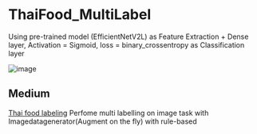 # ThaiFood_MultiLabel
Using pre-trained model (EfficientNetV2L) as Feature Extraction + Dense layer, Activation = Sigmoid, loss = binary_crossentropy as Classification layer

![image](https://user-images.githubusercontent.com/44425803/163684224-ab510f55-fc28-4e80-9be2-3f779add3054.png)

## Medium
[Thai food labeling](https://medium.com/@pawito236/thai-food-labeling-8fb3a3d60f9c) Perfome multi labelling on image task with Imagedatagenerator(Augment on the fly) with rule-based

